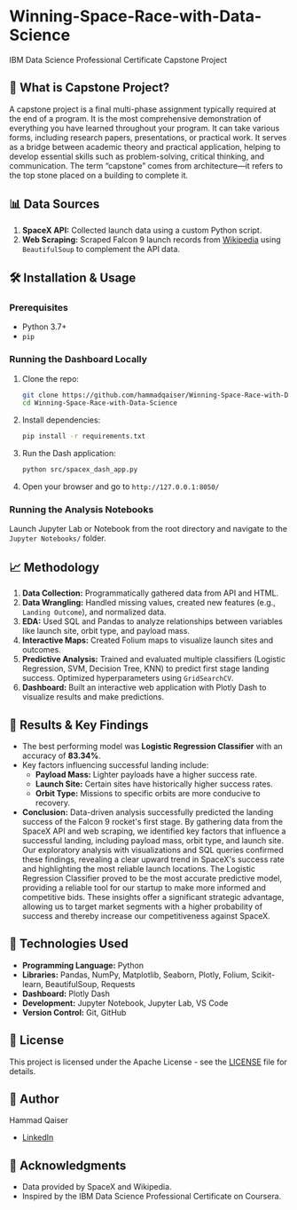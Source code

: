 # Winning-Space-Race-with-Data-Science
IBM Data Science Professional Certificate Capstone Project
## 📌 What is Capstone Project?
A capstone project is a final multi-phase assignment typically required at the end of a program. It is the most comprehensive demonstration of everything you have learned throughout your program. It can take various forms, including research papers, presentations, or practical work. It serves as a bridge between academic theory and practical application, helping to develop essential skills such as problem-solving, critical thinking, and communication. The term “capstone” comes from architecture—it refers to the top stone placed on a building to complete it.


## 📊 Data Sources
1.  **SpaceX API:** Collected launch data using a custom Python script.
2.  **Web Scraping:** Scraped Falcon 9 launch records from [Wikipedia](https://en.wikipedia.org/wiki/List_of_Falcon_9_and_Falcon_Heavy_launches) using `BeautifulSoup` to complement the API data.

## 🛠️ Installation & Usage
### Prerequisites
*   Python 3.7+
*   `pip`

### Running the Dashboard Locally
1.  Clone the repo:
    ```bash
    git clone https://github.com/hammadqaiser/Winning-Space-Race-with-Data-Science.git
    cd Winning-Space-Race-with-Data-Science
    ```
2.  Install dependencies:
    ```bash
    pip install -r requirements.txt
    ```
3.  Run the Dash application:
    ```bash
    python src/spacex_dash_app.py
    ```
4.  Open your browser and go to `http://127.0.0.1:8050/`

### Running the Analysis Notebooks
Launch Jupyter Lab or Notebook from the root directory and navigate to the `Jupyter Notebooks/` folder.

## 📈 Methodology
1.  **Data Collection:** Programmatically gathered data from API and HTML.
2.  **Data Wrangling:** Handled missing values, created new features (e.g., `Landing Outcome`), and normalized data.
3.  **EDA:** Used SQL and Pandas to analyze relationships between variables like launch site, orbit type, and payload mass.
4.  **Interactive Maps:** Created Folium maps to visualize launch sites and outcomes.
5.  **Predictive Analysis:** Trained and evaluated multiple classifiers (Logistic Regression, SVM, Decision Tree, KNN) to predict first stage landing success. Optimized hyperparameters using `GridSearchCV`.
6.  **Dashboard:** Built an interactive web application with Plotly Dash to visualize results and make predictions.

## 🎯 Results & Key Findings
*   The best performing model was **Logistic Regression Classifier** with an accuracy of **83.34%**.
*   Key factors influencing successful landing include:
    *   **Payload Mass:** Lighter payloads have a higher success rate.
    *   **Launch Site:** Certain sites have historically higher success rates.
    *   **Orbit Type:** Missions to specific orbits are more conducive to recovery.
*   **Conclusion:** Data-driven analysis successfully predicted the landing success of the Falcon 9 rocket's first stage. By gathering data from the SpaceX API and web scraping, we identified key factors that influence a successful landing, including payload mass, orbit type, and launch site. Our exploratory analysis with visualizations and SQL queries confirmed these findings, revealing a clear upward trend in SpaceX's success rate and highlighting the most reliable launch locations. The Logistic Regression Classifier proved to be the most accurate predictive model, providing a reliable tool for our startup to make more informed and competitive bids. These insights offer a significant strategic advantage, allowing us to target market segments with a higher probability of success and thereby increase our competitiveness against SpaceX.

## 🧩 Technologies Used
*   **Programming Language:** Python
*   **Libraries:** Pandas, NumPy, Matplotlib, Seaborn, Plotly, Folium, Scikit-learn, BeautifulSoup, Requests
*   **Dashboard:** Plotly Dash
*   **Development:** Jupyter Notebook, Jupyter Lab, VS Code
*   **Version Control:** Git, GitHub

## 📜 License
This project is licensed under the Apache License - see the [LICENSE](LICENSE) file for details.

## 👤 Author
Hammad Qaiser
*   [LinkedIn](https://www.linkedin.com/in/hammadslash/)

## 🙏 Acknowledgments
*   Data provided by SpaceX and Wikipedia.
*   Inspired by the IBM Data Science Professional Certificate on Coursera.
